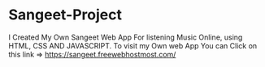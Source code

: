 # Sangeet-Project
I Created My Own Sangeet Web App For listening Music Online, using HTML, CSS AND JAVASCRIPT. To visit my Own web App You can Click on this link => https://sangeet.freewebhostmost.com/ 
